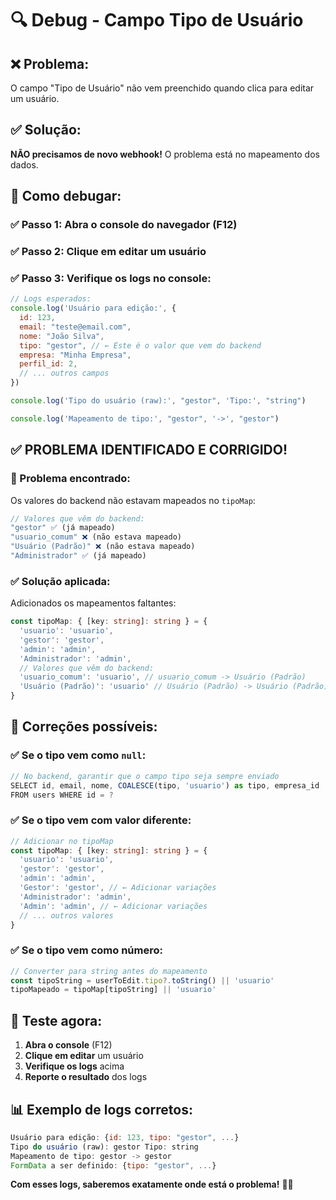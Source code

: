 # 🔍 Debug - Campo Tipo de Usuário

## ❌ **Problema:**
O campo "Tipo de Usuário" não vem preenchido quando clica para editar um usuário.

## ✅ **Solução:**
**NÃO precisamos de novo webhook!** O problema está no mapeamento dos dados.

## 🔧 **Como debugar:**

### **✅ Passo 1: Abra o console do navegador (F12)**

### **✅ Passo 2: Clique em editar um usuário**

### **✅ Passo 3: Verifique os logs no console:**

```javascript
// Logs esperados:
console.log('Usuário para edição:', {
  id: 123,
  email: "teste@email.com",
  nome: "João Silva",
  tipo: "gestor", // ← Este é o valor que vem do backend
  empresa: "Minha Empresa",
  perfil_id: 2,
  // ... outros campos
})

console.log('Tipo do usuário (raw):', "gestor", 'Tipo:', "string")

console.log('Mapeamento de tipo:', "gestor", '->', "gestor")
```

## ✅ **PROBLEMA IDENTIFICADO E CORRIGIDO!**

### **🎯 Problema encontrado:**
Os valores do backend não estavam mapeados no `tipoMap`:

```javascript
// Valores que vêm do backend:
"gestor" ✅ (já mapeado)
"usuario_comum" ❌ (não estava mapeado)
"Usuário (Padrão)" ❌ (não estava mapeado)  
"Administrador" ✅ (já mapeado)
```

### **✅ Solução aplicada:**
Adicionados os mapeamentos faltantes:

```typescript
const tipoMap: { [key: string]: string } = {
  'usuario': 'usuario',
  'gestor': 'gestor', 
  'admin': 'admin',
  'Administrador': 'admin',
  // Valores que vêm do backend:
  'usuario_comum': 'usuario', // usuario_comum -> Usuário (Padrão)
  'Usuário (Padrão)': 'usuario' // Usuário (Padrão) -> Usuário (Padrão)
}
```

## 🔧 **Correções possíveis:**

### **✅ Se o tipo vem como `null`:**
```typescript
// No backend, garantir que o campo tipo seja sempre enviado
SELECT id, email, nome, COALESCE(tipo, 'usuario') as tipo, empresa_id 
FROM users WHERE id = ?
```

### **✅ Se o tipo vem com valor diferente:**
```typescript
// Adicionar no tipoMap
const tipoMap: { [key: string]: string } = {
  'usuario': 'usuario',
  'gestor': 'gestor', 
  'admin': 'admin',
  'Gestor': 'gestor', // ← Adicionar variações
  'Administrador': 'admin',
  'Admin': 'admin', // ← Adicionar variações
  // ... outros valores
}
```

### **✅ Se o tipo vem como número:**
```typescript
// Converter para string antes do mapeamento
const tipoString = userToEdit.tipo?.toString() || 'usuario'
tipoMapeado = tipoMap[tipoString] || 'usuario'
```

## 🎯 **Teste agora:**

1. **Abra o console** (F12)
2. **Clique em editar** um usuário
3. **Verifique os logs** acima
4. **Reporte o resultado** dos logs

## 📊 **Exemplo de logs corretos:**

```javascript
Usuário para edição: {id: 123, tipo: "gestor", ...}
Tipo do usuário (raw): gestor Tipo: string
Mapeamento de tipo: gestor -> gestor
FormData a ser definido: {tipo: "gestor", ...}
```

**Com esses logs, saberemos exatamente onde está o problema!** 🎯✨
